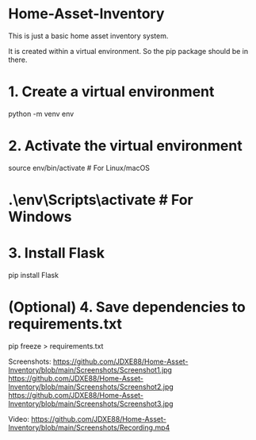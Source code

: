 # Home-Asset-Inventory
This is just a basic home asset inventory system.

It is created within a virtual environment. So the pip package should be in there.

# 1. Create a virtual environment
python -m venv env

# 2. Activate the virtual environment
source env/bin/activate  # For Linux/macOS
# .\env\Scripts\activate  # For Windows

# 3. Install Flask
pip install Flask

# (Optional) 4. Save dependencies to requirements.txt
pip freeze > requirements.txt

Screenshots:
https://github.com/JDXE88/Home-Asset-Inventory/blob/main/Screenshots/Screenshot1.jpg
https://github.com/JDXE88/Home-Asset-Inventory/blob/main/Screenshots/Screenshot2.jpg
https://github.com/JDXE88/Home-Asset-Inventory/blob/main/Screenshots/Screenshot3.jpg

Video:
https://github.com/JDXE88/Home-Asset-Inventory/blob/main/Screenshots/Recording.mp4

